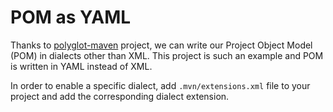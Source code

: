 # POM as YAML

Thanks to [polyglot-maven](https://github.com/takari/polyglot-maven) project, we can write our Project Object Model (POM) in dialects other than XML.
This project is such an example and POM is written in YAML instead of XML.

In order to enable a specific dialect, add `.mvn/extensions.xml` file to your project and add the corresponding dialect extension.
